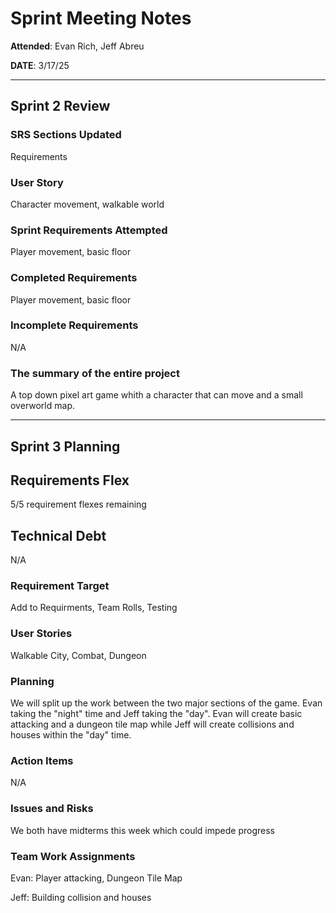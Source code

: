 # Sprint Meeting Notes


**Attended**: Evan Rich, Jeff Abreu

**DATE**: 3/17/25

***

## Sprint 2 Review

### SRS Sections Updated

Requirements

### User Story

Character movement, walkable world

### Sprint Requirements Attempted

Player movement, basic floor

### Completed Requirements

Player movement, basic floor

### Incomplete Requirements

N/A

### The summary of the entire project

A top down pixel art game whith a character that can move and a small overworld map.

***

## Sprint 3 Planning

## Requirements Flex

5/5 requirement flexes remaining

## Technical Debt

N/A

### Requirement Target

Add to Requirments, Team Rolls, Testing

### User Stories

Walkable City, Combat, Dungeon

### Planning

We will split up the work between the two major sections of the game. Evan taking the "night" time and Jeff taking the "day". Evan will create basic attacking and a dungeon tile map 
while Jeff will create collisions and houses within the "day" time.

### Action Items

N/A

### Issues and Risks

We both have midterms this week which could impede progress

### Team Work Assignments
Evan: 
Player attacking, Dungeon Tile Map



Jeff:
Building collision and houses
